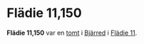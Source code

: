 # Flädie 11,150

**Flädie 11,150** var en [tomt](tomt) i [Bjärred](bjärred) i [Flädie 11](flädie%2011).
